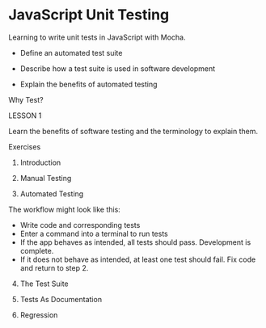 # JavaScript Unit Testing
Learning to write unit tests in JavaScript with Mocha.

- Define an automated test suite

- Describe how a test suite is used in software development

- Explain the benefits of automated testing


Why Test?

LESSON 1

Learn the benefits of software testing and the terminology to explain them.

Exercises

1. Introduction

2. Manual Testing

3. Automated Testing

The workflow might look like this:

- Write code and corresponding tests
- Enter a command into a terminal to run tests
- If the app behaves as intended, all tests should pass. Development is complete.
- If it does not behave as intended, at least one test should fail. Fix code and return to step 2.

4. The Test Suite

5. Tests As Documentation

6. Regression